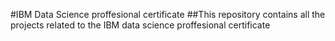 #IBM Data Science proffesional certificate
##This repository contains all the projects related to the IBM data science proffesional certificate
